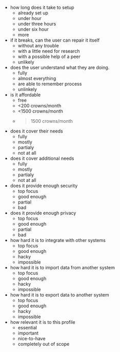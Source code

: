 - how long does it take to setup
	- already set up
	- under hour
	- under three hours
	- under six hour
	- more
- if it breaks, can the user can repair it itself
	- without any trouble
	- with a little need for research
	- with a possible help of a peer
	- unlikely
- does the user understand what they are doing.
	- fully
	- almost everything
	- are able to remember process
	- unlinkely
- is it affordable
	- free
	- <200 crowns/month
	- <1500 crowns/month
	- >1500 crowns/month
- does it cover their needs
	- fully
	- mostly
	- partialy
	- not at all
- does it cover additional needs
	- fully
	- mostly
	- partialy
	- not at all
- does it provide enough security
	- top focus
	- good enough
	- partial
	- bad
- does it provide enough privacy
	- top focus
	- good enough
	- partial
	- bad
- how hard it is to integrate with other systems
	- top focus
	- good enough
	- hacky
	- impossible
- how hard it is to import data from another system
	- top focus
	- good enough
	- hacky
	- impossible
- how hard it is to export data to another system
	- top focus
	- good enough
	- hacky
	- impossible
- how relevant it is to this profile
	- essential
	- important
	- nice-to-have
	- completely out of scope
